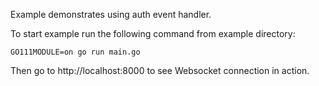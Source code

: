 Example demonstrates using auth event handler.

To start example run the following command from example directory:

```
GO111MODULE=on go run main.go
```

Then go to http://localhost:8000 to see Websocket connection in action.
